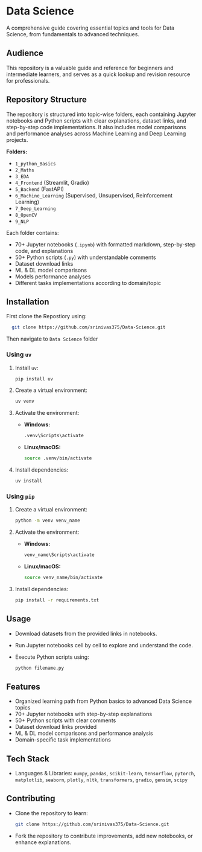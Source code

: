 # Data Science

A comprehensive guide covering essential topics and tools for Data Science, from fundamentals to advanced techniques.

## Audience

This repository is a valuable guide and reference for beginners and intermediate learners, and serves as a quick lookup and revision resource for professionals.

## Repository Structure

The repository is structured into topic-wise folders, each containing Jupyter notebooks and Python scripts with clear explanations, dataset links, and step-by-step code implementations. It also includes model comparisons and performance analyses across Machine Learning and Deep Learning projects.

**Folders:**

* `1_python_Basics`
* `2_Maths`
* `3_EDA`
* `4_Frontend` (Streamlit, Gradio)
* `5_Backend` (FastAPI)
* `6_Machine_Learning` (Supervised, Unsupervised, Reinforcement Learning)
* `7_Deep_Learning`
* `8_OpenCV`
* `9_NLP`

Each folder contains:

* 70+ Jupyter notebooks (`.ipynb`) with formatted markdown, step-by-step code, and explanations
* 50+ Python scripts (`.py`) with understandable comments
* Dataset download links
* ML & DL model comparisons
* Models performance analyses
* Different tasks implementations according to domain/topic

## Installation

First clone the Repostiory using:
```bash
  git clone https://github.com/srinivas375/Data-Science.git
  ```
Then navigate to `Data Science` folder
### Using `uv`

1. Install `uv`:

   ```bash
   pip install uv
   ```
2. Create a virtual environment:

   ```bash
   uv venv
   ```
3. Activate the environment:

   * **Windows:**

     ```bash
     .venv\Scripts\activate
     ```
   * **Linux/macOS:**

     ```bash
     source .venv/bin/activate
     ```
4. Install dependencies:

   ```bash
   uv install
   ```

### Using `pip`

1. Create a virtual environment:

   ```bash
   python -m venv venv_name
   ```
2. Activate the environment:

   * **Windows:**

     ```bash
     venv_name\Scripts\activate
     ```
   * **Linux/macOS:**

     ```bash
     source venv_name/bin/activate
     ```
3. Install dependencies:

   ```bash
   pip install -r requirements.txt
   ```

## Usage

* Download datasets from the provided links in notebooks.
* Run Jupyter notebooks cell by cell to explore and understand the code.
* Execute Python scripts using:

  ```bash
  python filename.py
  ```

## Features

* Organized learning path from Python basics to advanced Data Science topics
* 70+ Jupyter notebooks with step-by-step explanations
* 50+ Python scripts with clear comments
* Dataset download links provided
* ML & DL model comparisons and performance analysis
* Domain-specific task implementations

## Tech Stack

* Languages & Libraries: `numpy`, `pandas`, `scikit-learn`, `tensorflow`, `pytorch`, `matplotlib`, `seaborn`, `plotly`, `nltk`, `transformers`, `gradio`, `gensim`, `scipy`

## Contributing

* Clone the repository to learn:

  ```bash
  git clone https://github.com/srinivas375/Data-Science.git
  ```
* Fork the repository to contribute improvements, add new notebooks, or enhance explanations.
